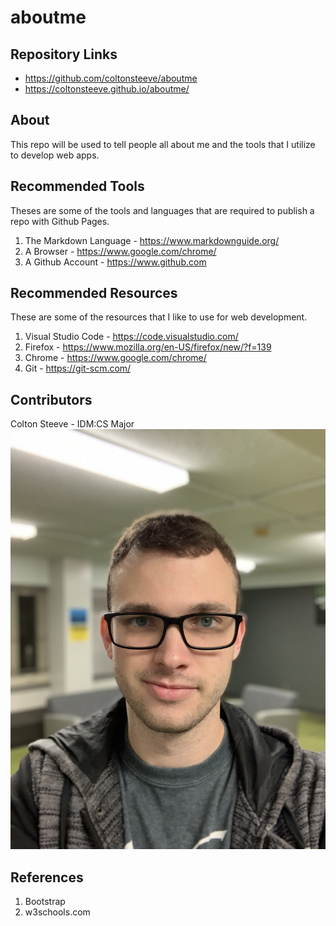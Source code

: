 # aboutme
## Repository Links
* https://github.com/coltonsteeve/aboutme
* https://coltonsteeve.github.io/aboutme/
## About
This repo will be used to tell people all about me and the tools that I utilize to develop web apps.
## Recommended Tools
Theses are some of the tools and languages that are required to publish a repo with Github Pages.
1. The Markdown Language - https://www.markdownguide.org/
1. A Browser - https://www.google.com/chrome/
1. A Github Account - https://www.github.com
## Recommended Resources 
These are some of the resources that I like to use for web development.
1. Visual Studio Code - https://code.visualstudio.com/
1. Firefox - https://www.mozilla.org/en-US/firefox/new/?f=139
1. Chrome - https://www.google.com/chrome/
1. Git - https://git-scm.com/
## Contributors
Colton Steeve - IDM:CS Major
![Me](https://github.com/coltonsteeve/aboutme/blob/master/IMG_0346.jpeg?raw=true "This is me!")
## References
1. Bootstrap
1. w3schools.com